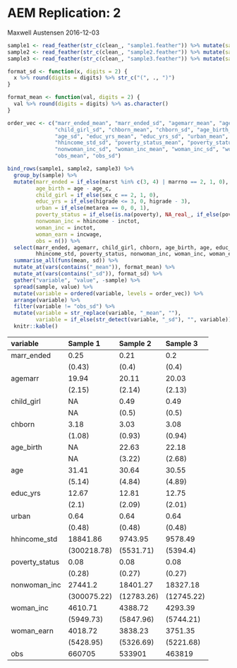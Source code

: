 AEM Replication: 2
================
Maxwell Austensen
2016-12-03

``` r
sample1 <- read_feather(str_c(clean_, "sample1.feather")) %>% mutate(sample = "Sample 1")
sample2 <- read_feather(str_c(clean_, "sample2.feather")) %>% mutate(sample = "Sample 2")
sample3 <- read_feather(str_c(clean_, "sample3.feather")) %>% mutate(sample = "Sample 3")
```

``` r
format_sd <- function(x, digits = 2) {
  x %>% round(digits = digits) %>% str_c("(", ., ")")
}

format_mean <- function(val, digits = 2) {
  val %>% round(digits = digits) %>% as.character()
}
```

``` r
order_vec <- c("marr_ended_mean", "marr_ended_sd", "agemarr_mean", "agemarr_sd", "child_girl_mean", 
               "child_girl_sd", "chborn_mean", "chborn_sd", "age_birth_mean", "age_birth_sd", "age_mean", 
               "age_sd", "educ_yrs_mean", "educ_yrs_sd", "urban_mean", "urban_sd", "hhincome_std_mean", 
               "hhincome_std_sd", "poverty_status_mean", "poverty_status_sd", "nonwoman_inc_mean", 
               "nonwoman_inc_sd", "woman_inc_mean", "woman_inc_sd", "woman_earn_mean", "woman_earn_sd", 
               "obs_mean", "obs_sd")

bind_rows(sample1, sample2, sample3) %>% 
  group_by(sample) %>% 
  mutate(marr_ended = if_else(marst %in% c(3, 4) | marrno == 2, 1, 0),
         age_birth = age - age_c,
         child_girl = if_else(sex_c == 2, 1, 0),
         educ_yrs = if_else(higrade <= 3, 0, higrade - 3),
         urban = if_else(metarea == 0, 0, 1),
         poverty_status = if_else(is.na(poverty), NA_real_, if_else(poverty < 100, 1, 0)),
         nonwoman_inc = hhincome - inctot,
         woman_inc = inctot,
         woman_earn = incwage,
         obs = n()) %>% 
  select(marr_ended, agemarr, child_girl, chborn, age_birth, age, educ_yrs, urban, 
         hhincome_std, poverty_status, nonwoman_inc, woman_inc, woman_earn, obs) %>% 
  summarise_all(funs(mean, sd)) %>%
  mutate_at(vars(contains("_mean")), format_mean) %>%
  mutate_at(vars(contains("_sd")), format_sd) %>%
  gather("variable", "value", -sample) %>% 
  spread(sample, value) %>% 
  mutate(variable = ordered(variable, levels = order_vec)) %>% 
  arrange(variable) %>% 
  filter(variable != "obs_sd") %>% 
  mutate(variable = str_replace(variable, "_mean", ""),
         variable = if_else(str_detect(variable, "_sd"), "", variable)) %>% 
  knitr::kable()
```

| variable        | Sample 1    | Sample 2   | Sample 3   |
|:----------------|:------------|:-----------|:-----------|
| marr\_ended     | 0.25        | 0.21       | 0.2        |
|                 | (0.43)      | (0.4)      | (0.4)      |
| agemarr         | 19.94       | 20.11      | 20.03      |
|                 | (2.15)      | (2.14)     | (2.13)     |
| child\_girl     | NA          | 0.49       | 0.49       |
|                 | NA          | (0.5)      | (0.5)      |
| chborn          | 3.18        | 3.03       | 3.08       |
|                 | (1.08)      | (0.93)     | (0.94)     |
| age\_birth      | NA          | 22.63      | 22.18      |
|                 | NA          | (3.22)     | (2.68)     |
| age             | 31.41       | 30.64      | 30.55      |
|                 | (5.14)      | (4.84)     | (4.89)     |
| educ\_yrs       | 12.67       | 12.81      | 12.75      |
|                 | (2.1)       | (2.09)     | (2.01)     |
| urban           | 0.64        | 0.64       | 0.64       |
|                 | (0.48)      | (0.48)     | (0.48)     |
| hhincome\_std   | 18841.86    | 9743.95    | 9578.49    |
|                 | (300218.78) | (5531.71)  | (5394.4)   |
| poverty\_status | 0.08        | 0.08       | 0.08       |
|                 | (0.28)      | (0.27)     | (0.27)     |
| nonwoman\_inc   | 27441.2     | 18401.27   | 18327.18   |
|                 | (300075.22) | (12783.26) | (12745.22) |
| woman\_inc      | 4610.71     | 4388.72    | 4293.39    |
|                 | (5949.73)   | (5847.96)  | (5744.21)  |
| woman\_earn     | 4018.72     | 3838.23    | 3751.35    |
|                 | (5428.95)   | (5326.69)  | (5221.68)  |
| obs             | 660705      | 533901     | 463819     |
